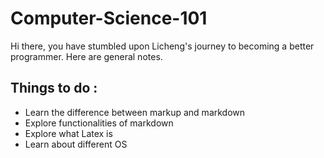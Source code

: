 # Computer-Science-101

Hi there, you have stumbled upon Licheng's journey to becoming a better programmer. Here are general notes. 

## Things to do :

- Learn the difference between markup and markdown
- Explore functionalities of markdown
- Explore what Latex is
- Learn about different OS 

